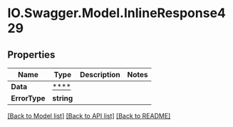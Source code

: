 # IO.Swagger.Model.InlineResponse429
## Properties

Name | Type | Description | Notes
------------ | ------------- | ------------- | -------------
**Data** | [****](.md) |  | 
**ErrorType** | **string** |  | 

[[Back to Model list]](../README.md#documentation-for-models) [[Back to API list]](../README.md#documentation-for-api-endpoints) [[Back to README]](../README.md)

